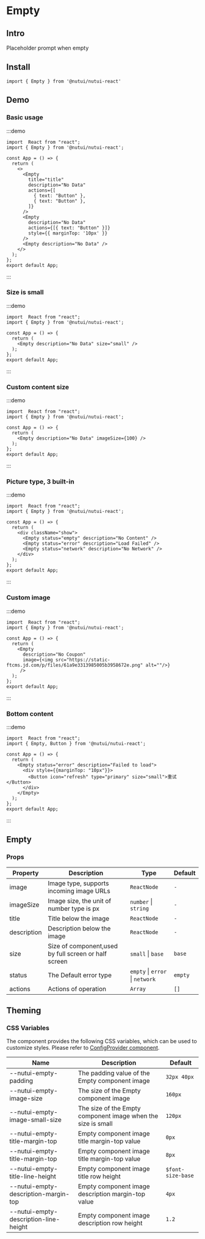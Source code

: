# Empty

## Intro

Placeholder prompt when empty

## Install

```tsx
import { Empty } from '@nutui/nutui-react'
```

## Demo

### Basic usage

:::demo

```tsx
import  React from "react";
import { Empty } from '@nutui/nutui-react';

const App = () => {
  return (
    <>
      <Empty
        title="title"
        description="No Data"
        actions={[
          { text: "Button" },
          { text: "Button" },
        ]}
      />
      <Empty
        description="No Data"
        actions={[{ text: "Button" }]}
        style={{ marginTop: '10px' }}
      />
      <Empty description="No Data" />
    </>
  );
};
export default App;
```

:::

### Size is small

:::demo

```tsx
import  React from "react";
import { Empty } from '@nutui/nutui-react';

const App = () => {
  return (
    <Empty description="No Data" size="small" />
  );
};
export default App;
```

:::

### Custom content size

:::demo

```tsx
import  React from "react";
import { Empty } from '@nutui/nutui-react';

const App = () => {
  return (
    <Empty description="No Data" imageSize={100} />
  );
};
export default App;
```

:::

### Picture type, 3 built-in

:::demo

```tsx
import  React from "react";
import { Empty } from '@nutui/nutui-react';

const App = () => {
  return (
    <div className="show">
      <Empty status="empty" description="No Content" />
      <Empty status="error" description="Load Failed" />
      <Empty status="network" description="No Network" />
    </div>
  );
};
export default App;
```

:::

### Custom image

:::demo

```tsx
import  React from "react";
import { Empty } from '@nutui/nutui-react';

const App = () => {
  return (
    <Empty
      description="No Coupon" 
      image={<img src="https://static-ftcms.jd.com/p/files/61a9e3313985005b3958672e.png" alt=""/>}
     />
  );
};
export default App;
```

:::

### Bottom content

:::demo

```tsx
import  React from "react";
import { Empty, Button } from '@nutui/nutui-react';

const App = () => {
  return (
    <Empty status="error" description="Failed to load">
      <div style={{marginTop: "10px"}}>
        <Button icon="refresh" type="primary" size="small">重试</Button>
      </div>
    </Empty>
  );
};
export default App;
```

:::

## Empty

### Props

| Property | Description | Type | Default |
| --- | --- | --- | --- |
| image | Image type, supports incoming image URLs | `ReactNode` | `-` |
| imageSize | Image size, the unit of number type is px | `number` \| `string` | `-` |
| title | Title below the image | `ReactNode` | `-` |
| description | Description below the image | `ReactNode` | `-` |
| size | Size of component,used by full screen or half screen | `small` \| `base` | `base` |
| status | The Default error type | `empty` \| `error` \| `network` | `empty` |
| actions | Actions of operation | `Array` | `[]` |

## Theming

### CSS Variables

The component provides the following CSS variables, which can be used to customize styles. Please refer to [ConfigProvider component](#/en-US/component/configprovider).

| Name | Description | Default |
| --- | --- | --- |
| \--nutui-empty-padding | The padding value of the Empty component image | `32px 40px` |
| \--nutui-empty-image-size | The size of the Empty component image | `160px` |
| \--nutui-empty-image-small-size | The size of the Empty component image when the size is small | `120px` |
| \--nutui-empty-title-margin-top | Empty component image title margin-top value | `0px` |
| \--nutui-empty-title-margin-top | Empty component image title margin-top value | `8px` |
| \--nutui-empty-title-line-height | Empty component image title row height | `$font-size-base` |
| \--nutui-empty-description-margin-top | Empty component image description margin-top value | `4px` |
| \--nutui-empty-description-line-height | Empty component image description row height | `1.2` |